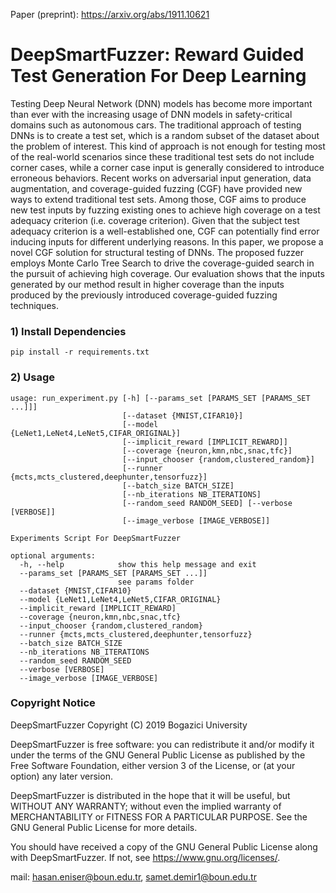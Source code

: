 Paper (preprint): https://arxiv.org/abs/1911.10621

# DeepSmartFuzzer: Reward Guided Test Generation For Deep Learning

Testing Deep Neural Network (DNN) models has become more important than ever with the increasing usage of DNN models in safety-critical domains such as autonomous cars. The traditional approach of testing DNNs is to create a test set, which is a random subset of the dataset about the problem of interest. This kind of approach is not enough for testing most of the real-world scenarios since these traditional test sets do not include corner cases, while a corner case input is generally considered to introduce erroneous behaviors. Recent works on adversarial input generation, data augmentation, and coverage-guided fuzzing (CGF) have provided new ways to extend traditional test sets. Among those, CGF aims to produce new test inputs by fuzzing existing ones to achieve high coverage on a test adequacy criterion (i.e. coverage criterion). Given that the subject test adequacy criterion is a well-established one, CGF can potentially find error inducing inputs for different underlying reasons. In this paper, we propose a novel CGF solution for structural testing of DNNs. The proposed fuzzer employs Monte Carlo Tree Search to drive the coverage-guided search in the pursuit of achieving high coverage. Our evaluation shows that the inputs generated by our method result in higher coverage than the inputs produced by the previously introduced coverage-guided fuzzing techniques.

### 1) Install Dependencies
```
pip install -r requirements.txt
```

### 2) Usage
```
usage: run_experiment.py [-h] [--params_set [PARAMS_SET [PARAMS_SET ...]]]
                         [--dataset {MNIST,CIFAR10}]
                         [--model {LeNet1,LeNet4,LeNet5,CIFAR_ORIGINAL}]
                         [--implicit_reward [IMPLICIT_REWARD]]
                         [--coverage {neuron,kmn,nbc,snac,tfc}]
                         [--input_chooser {random,clustered_random}]
                         [--runner {mcts,mcts_clustered,deephunter,tensorfuzz}]
                         [--batch_size BATCH_SIZE]
                         [--nb_iterations NB_ITERATIONS]
                         [--random_seed RANDOM_SEED] [--verbose [VERBOSE]]
                         [--image_verbose [IMAGE_VERBOSE]]

Experiments Script For DeepSmartFuzzer

optional arguments:
  -h, --help            show this help message and exit
  --params_set [PARAMS_SET [PARAMS_SET ...]]
                        see params folder
  --dataset {MNIST,CIFAR10}
  --model {LeNet1,LeNet4,LeNet5,CIFAR_ORIGINAL}
  --implicit_reward [IMPLICIT_REWARD]
  --coverage {neuron,kmn,nbc,snac,tfc}
  --input_chooser {random,clustered_random}
  --runner {mcts,mcts_clustered,deephunter,tensorfuzz}
  --batch_size BATCH_SIZE
  --nb_iterations NB_ITERATIONS
  --random_seed RANDOM_SEED
  --verbose [VERBOSE]
  --image_verbose [IMAGE_VERBOSE]
```

### Copyright Notice
DeepSmartFuzzer Copyright (C) 2019 Bogazici University

DeepSmartFuzzer is free software: you can redistribute it and/or modify it under the terms of the GNU General Public License as published by the Free Software Foundation, either version 3 of the License, or (at your option) any later version.

DeepSmartFuzzer is distributed in the hope that it will be useful, but WITHOUT ANY WARRANTY; without even the implied warranty of MERCHANTABILITY or FITNESS FOR A PARTICULAR PURPOSE. See the GNU General Public License for more details.

You should have received a copy of the GNU General Public License along with DeepSmartFuzzer. If not, see https://www.gnu.org/licenses/.

mail: hasan.eniser@boun.edu.tr, samet.demir1@boun.edu.tr

